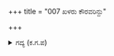+++
title = "007 ಖಳರು ಕೌರವರಿನ್ದು"

+++

<details><summary>ಗದ್ಯ (ಕ.ಗ.ಪ) </summary>

7. "ಕೌರವರು ದುಷ್ಟರು. ನೀನು ಸಜ್ಜನ ಶಿರೋಮಣಿ. ಕರುಣಾನಿಧಿಯಾದ ನಿನಗೆ ಲೋಕವೇ ತಿಳಿದಂತೆ ನಾವು ಅಪರಾಧ ಮಾಡಿದೆವು. ಹುಳಿ ಹಿಂಡಿದರೆ ಹಾಲು ಕೆಡುತ್ತದೆ, ಆದರೆ ಕ್ಷೀರಸಾಗರ ಕೆಡುವುದುಂಟೆ ? ಸ್ವಾಮಿ, ನಿನ್ನ ಕೌರವರು ಬಂಧನದಲ್ಲಿದ್ದಾರೆ, ಕಾಪಾಡಬೇಕು" ಎಂದು ದುಃಖಿಸಿದಳು.
</details>
